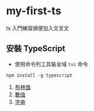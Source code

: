 # my-first-ts
ts 入門練習順便加入文言文

## 安裝 TypeScript
- 使用命令列工具裝全域 `tsc` 命令
```
npm install -g typescript
```

1. [布林值](https://github.com/LonelyYeezhiChicken/my-first-ts/tree/main/dataType-boolean)
2. [數值](https://github.com/LonelyYeezhiChicken/my-first-ts/tree/main/dataType-number)
3. [字串](https://github.com/LonelyYeezhiChicken/my-first-ts/tree/main/dataType-string)